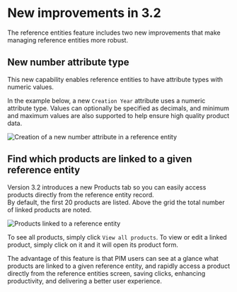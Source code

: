 # New improvements in 3.2

The reference entities feature includes two new improvements that make managing reference entities more robust.

## New number attribute type
This new capability enables reference entities to have attribute types with numeric values. 

In the example below, a new `Creation Year` attribute uses a numeric attribute type. Values can optionally be specified as decimals, and minimum and maximum values are also supported to help ensure high quality product data.

![Creation of a new number attribute in a reference entity](../img/number_attribute_type.png)

## Find which products are linked to a given reference entity
Version 3.2 introduces a new Products tab so you can easily access products directly from the reference entity record.  
By default, the first 20 products are listed. Above the grid the total number of linked products are noted. 

![Products linked to a reference entity](../img/Records_display_products.jpg)

To see all products, simply click `View all products`. To view or edit a linked product, simply click on it and it will open its product form.

The advantage of this feature is that PIM users can see at a glance what products are linked to a given reference entity, and rapidly access a product directly from the reference entities screen, saving clicks, enhancing productivity, and delivering a better user experience. 
